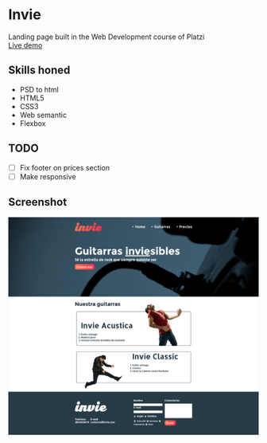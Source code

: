 # Invie
Landing page built in the Web Development course of Platzi  
[Live demo](https://alessbn.github.io/Invie/)

## Skills honed
* PSD to html
* HTML5
* CSS3
* Web semantic
* Flexbox

## TODO
- [ ] Fix footer on prices section
- [ ] Make responsive

## Screenshot
![Screenshot](https://raw.githubusercontent.com/alessbn/Invie/master/screenshot.png)
